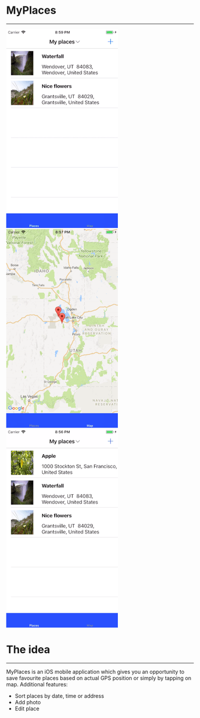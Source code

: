 # MyPlaces
----

![alt-text-1](images/addplace.gif) ![alt-text-2](images/annotations.gif) ![alt-text-2](images/sort.gif)

# The idea
----
MyPlaces is an iOS mobile application which gives you an opportunity to save favourite places based on actual GPS position or simply by tapping on map. Additional features:

*  Sort places by date, time or address
*  Add photo
*  Edit place
